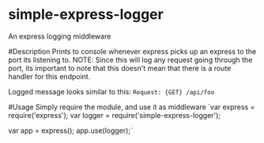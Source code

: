 # simple-express-logger
An express logging middleware

#Description
Prints to console whenever express picks up an express to the port its listening to.
NOTE: Since this will log any request going through the port, its important to note that this doesn't mean that there is a route handler for this endpoint.
 
Logged message looks similar to this: `Request: {GET} /api/foo`

#Usage
Simply require the module, and use it as middleware
`var express = require('express');
var logger = require('simple-express-logger');

var app = express();
app.use(logger);`


